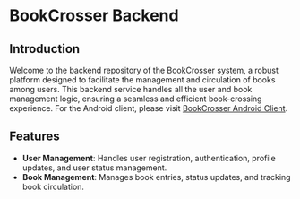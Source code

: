 # BookCrosser Backend

## Introduction

Welcome to the backend repository of the BookCrosser system, a robust platform designed to facilitate the management and circulation of books among users. This backend service handles all the user and book management logic, ensuring a seamless and efficient book-crossing experience. For the Android client, please visit [BookCrosser Android Client](https://github.com/Mai-hh/BookCrosser).

## Features

- **User Management**: Handles user registration, authentication, profile updates, and user status management.
- **Book Management**: Manages book entries, status updates, and tracking book circulation.

## 
